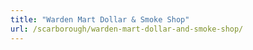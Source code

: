 ```yaml
---
title: "Warden Mart Dollar & Smoke Shop"
url: /scarborough/warden-mart-dollar-and-smoke-shop/
---
```

